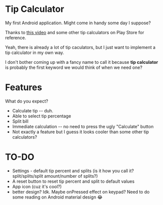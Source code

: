 # Tip Calculator
My first Android application. Might come in handy some day I suppose?

Thanks to [this video](https://www.youtube.com/watch?v=kkYIMZw9gzQ) and some other tip calculators on Play Store for reference.

Yeah, there is already a lot of tip caculators, but I just want to implement a tip calculator in my own way.

I don't bother coming up with a fancy name to call it because **tip calculator** is probably the first keyword we would think of when we need one?

# Features
What do you expect?
* Calculate tip -- duh.
* Able to select tip percentage
* Split bill
* Immediate calculation -- no need to press the ugly "Calculate" button
* Not exactly a feature but I guess it looks cooler than some other tip calculators?

# TO-DO
* Settings - default tip percent and splits (is it how you call it? split/splits/split amount/number of splits?)
* A reset button to reset tip percent and split to default values
* App icon (cuz it's cool?)
* better design? Idk. Maybe onPressed effect on keypad? Need to do some reading on Android material design :joy:

